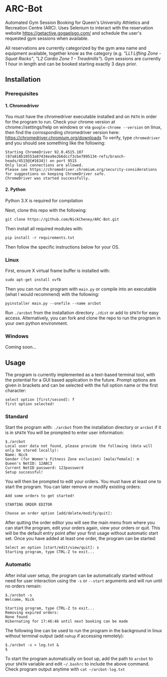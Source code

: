 # ARC-Bot
Automated Gym Session Booking for Queen's University Athletics and Recreation Centre (ARC). Uses Selenium to interact with the reservation website https://getactive.gogaelsgo.com/ and schedule the user's requested gym sessions when available. 

All reservations are currently categorized by the gym area name and equipment available, together know as the category (e.g. *"LL1 Lifting Zone - Squat Racks"*, *"L2 Cardio Zone 1 - Treadmills"*). Gym sessions are currently 1 hour in length and can be booked starting exactly 3 days prior.

## Installation
### Prerequisites
#### 1. Chromedriver
You must have the chromedriver executable installed and on `PATH` in order for the program to run. Check your chrome version at chrome://settings/help on windows or via `google-chrome --version` on linux, then find the corrosponding chromedriver version here: https://chromedriver.chromium.org/downloads
To verify, type `chromedriver` and you should see something like the following:
```
Starting ChromeDriver 92.0.4515.107 (87a818b10553a07434ea9e2b6dccf3cbe7895134-refs/branch-heads/4515@{#1634}) on port 9515
Only local connections are allowed.
Please see https://chromedriver.chromium.org/security-considerations for suggestions on keeping ChromeDriver safe.
ChromeDriver was started successfully.
```
#### 2. Python
Python 3.X is required for compilation

Next, clone this repo with the following:
```
git clone https://github.com/NickCheney/ARC-Bot.git
```
Then install all required modules with:
```
pip install -r requirements.txt
```
Then follow the specific instructions below for your OS.
### **Linux**
First, ensure X virtual frame buffer is installed with:
```
sudo apt-get install xvfb
```
Then you can run the program with `main.py` or compile into an executable (what I would recommend) with the following:
```
pyinstaller main.py --onefile --name arcbot
```
Run `./arcbot` from the installation directory `./dist` or add to `$PATH` for easy access. Alternatively, you can fork and clone the repo to run the program in your own python environment.
### **Windows**
Coming soon...
## Usage
The program is currently implemented as a text-based terminal tool, with the potential for a GUI based application in the future. Prompt options are given in brackets and can be selected with the full option name or the first character:
```
select option [first/second]: f
first option selected!
```
### Standard
Start the program with: `./arcbot` from the installation directory or `arcbot` if it is in `$PATH`
You will be prompted to enter user information:
```
$./arcbot
Local user data not found, please provide the following (data will only be stored locally):
Name: Nick
Gender (for Women's Fitness Zone exclusion) [male/female]: m
Queen's NetID: 12ABC3
Current NetID password: 123password
Setup successful!
```
You will then be prompted to edit your orders. You must have at least one to start the program. You can later remove or modify existing orders:
```
Add some orders to get started!

STARTING ORDER EDITOR

Choose an order option [add/delete/modify/quit]: 
```
After qutting the order editor you will see the main menu from where you can start the program, edit your orders again, view your orders or quit. This will be the default entry point after your first usage without automatic start set. Once you have added at least one order, the program can be started:
```
Select an option [start/edit/view/quit]: s
Starting program, type CTRL-Z to exit...
```
### Automatic
After inital user setup, the program can be automatically started without need for user interaction using the `-s` or `--start` arguments and will run until no orders remain:
```
$./arcbot -s
Welcome, Nick

Starting program, type CTRL-Z to exit...
Removing expired orders:
None found
Hibernating for 17:46:46 until next booking can be made
```
The following line can be used to run the program in the background in linux without terminal output (add `nohup` if accessing remotely):
```
$./arcbot -s > log.txt &
$
```
To start the program automatically on boot up, add the path to `arcbot` to your `$PATH` variable and edit `~/.bashrc` to include the above command. Check program output anytime with `cat ~/arcbot-log.txt`
